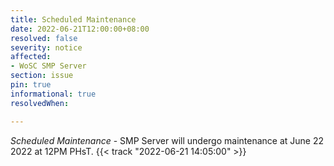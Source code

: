 ```yaml
---
title: Scheduled Maintenance
date: 2022-06-21T12:00:00+08:00
resolved: false
severity: notice
affected:
- WoSC SMP Server
section: issue
pin: true
informational: true
resolvedWhen: 

---
```

*Scheduled Maintenance* - SMP Server will undergo maintenance at June 22 2022 at 12PM PHsT. {{< track "2022-06-21 14:05:00" >}}